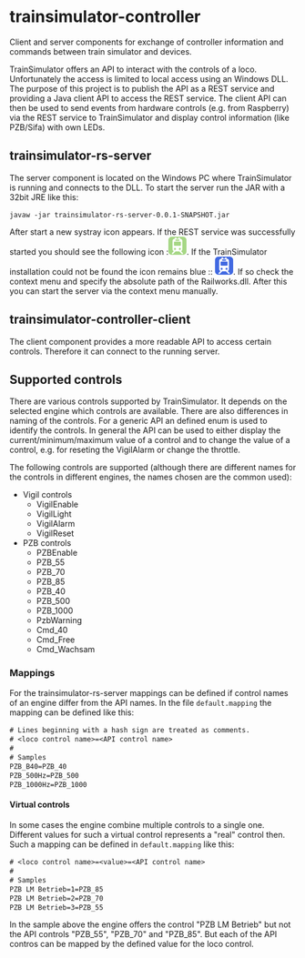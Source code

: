 # trainsimulator-controller
Client and server components for exchange of controller information and commands between train simulator and devices.

TrainSimulator offers an API to interact with the controls of a loco. Unfortunately the access is limited to local access using an Windows DLL. The purpose of this project is to publish the API as a REST service and providing a Java client API to access the REST service. The client API can then be used to send events from hardware controls (e.g. from Raspberry) via the REST service to TrainSimulator and display control information (like PZB/Sifa) with own LEDs.

## trainsimulator-rs-server

The server component is located on the Windows PC where TrainSimulator is running and connects to the DLL. To start the server run the JAR with a 32bit JRE like this:

```
javaw -jar trainsimulator-rs-server-0.0.1-SNAPSHOT.jar
```
After start a new systray icon appears. If the REST service was successfully started you should see the following icon :![Logo running](/trainsimulator-rs-server/src/main/resources/railway-station-green.png). If the TrainSimulator installation could not be found the icon remains blue :: ![Logo not running](/trainsimulator-rs-server/src/main/resources/railway-station-blue.png). If so check the context menu and specify the absolute path of the Railworks.dll. After this you can start the server via the context menu manually.

## trainsimulator-controller-client

The client component provides a more readable API to access certain controls. Therefore it can connect to the running server.

## Supported controls

There are various controls supported by TrainSimulator. It depends on the selected engine which controls are available. There are also differences in naming of the controls. For a generic API an defined enum is used to identify the controls.
 In general the API can be used to either display the current/minimum/maximum value of a control and to change the value of a control, e.g. for reseting the VigilAlarm or change the throttle.

The following controls are supported (although there are different names for the controls in different engines, the names chosen are the common used):

- Vigil controls
    - VigilEnable
    - VigilLight
    - VigilAlarm
    - VigilReset
- PZB controls
    - PZBEnable
    - PZB_55
    - PZB_70
    - PZB_85
    - PZB_40
    - PZB_500
    - PZB_1000
    - PzbWarning
    - Cmd_40
    - Cmd_Free
    - Cmd_Wachsam   

### Mappings

For the trainsimulator-rs-server mappings can be defined if control names of an engine differ from the API names. In the file `default.mapping` the mapping can be defined like this:

    # Lines beginning with a hash sign are treated as comments.
    # <loco control name>=<API control name>
    #
    # Samples
    PZB_B40=PZB_40
    PZB_500Hz=PZB_500
    PZB_1000Hz=PZB_1000    

#### Virtual controls

In some cases the engine combine multiple controls to a single one. Different values for such a virtual control represents a &quot;real&quot; control then. Such a mapping can be defined in `default.mapping` like this:

    # <loco control name>=<value>=<API control name>
    #
    # Samples
    PZB LM Betrieb=1=PZB_85
    PZB LM Betrieb=2=PZB_70
    PZB LM Betrieb=3=PZB_55

In the sample above the engine offers the control &quot;PZB LM Betrieb&quot; but not the API controls &quot;PZB_55&quot;, &quot;PZB_70&quot; and &quot;PZB_85&quot;. But each of the API contros can be mapped by the defined value for the loco control.
